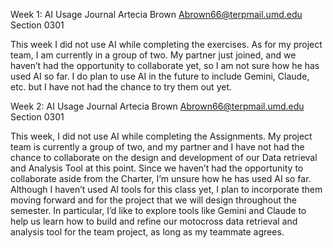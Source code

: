 Week 1:
AI Usage Journal
Artecia Brown
Abrown66@terpmail.umd.edu
Section 0301

This week I did not use AI while completing the exercises. As for my project team, I am currently in a group of two. 
My partner just joined, and we haven’t had the opportunity to collaborate yet, so I am not sure how he has used AI so far.
I do plan to use AI in the future to include Gemini, Claude, etc. but I have not had the chance to try them out yet.

Week 2:
AI Usage Journal 
Artecia Brown
Abrown66@terpmail.umd.edu
Section 0301

This week, I did not use AI while completing the Assignments. My project team is currently a group of two, and my partner and I have not had the chance to collaborate on the design and development of our Data retrieval and Analysis Tool at this point. Since we haven’t had the opportunity to collaborate aside from the Charter, I’m unsure how he has used AI so far. Although I haven’t used AI tools for this class yet, I plan to incorporate them moving forward and for the project that we will design throughout the semester. In particular, I’d like to explore tools like Gemini and Claude to help us learn how to build and refine our motocross data retrieval and analysis tool for the team project, as long as my teammate agrees.
